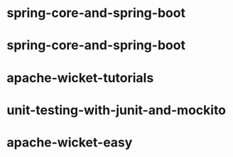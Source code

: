 # spring-core-and-spring-boot
# spring-core-and-spring-boot
# apache-wicket-tutorials
# unit-testing-with-junit-and-mockito
# apache-wicket-easy
